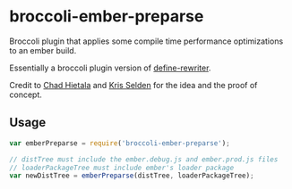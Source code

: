 # broccoli-ember-preparse
Broccoli plugin that applies some compile time performance optimizations to an ember build.

Essentially a broccoli plugin version of [define-rewriter](https://github.com/chadhietala/define-rewriter).

Credit to [Chad Hietala](https://github.com/chadhietala) and [Kris Selden](https://github.com/krisselden) for the idea and the proof of concept.

## Usage

``` javascript
var emberPreparse = require('broccoli-ember-preparse');

// distTree must include the ember.debug.js and ember.prod.js files
// loaderPackageTree must include ember's loader package
var newDistTree = emberPreparse(distTree, loaderPackageTree);
```
